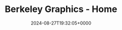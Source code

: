 ---
title: Berkeley Graphics - Home
slug: 20240827T193205
date: 2024-08-27T19:32:05+0000
params:
  url: https://berkeleygraphics.com/
tags:
- design
---
